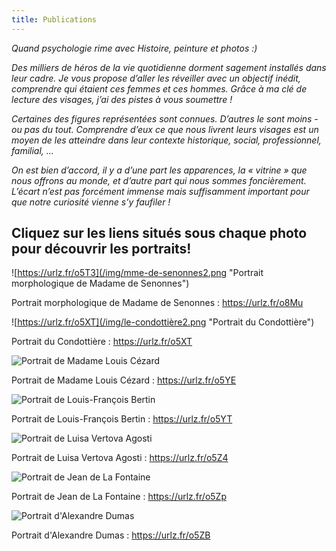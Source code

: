 ```yaml
---
title: Publications
---
```

*Quand psychologie rime avec Histoire, peinture et photos :)*

*Des milliers de héros de la vie quotidienne dorment sagement installés dans leur cadre. Je vous propose d’aller les réveiller avec un objectif inédit, comprendre qui étaient ces femmes et ces hommes. Grâce à ma clé de lecture des visages, j’ai des pistes à vous soumettre !*

*Certaines des figures représentées sont connues. D’autres le sont moins - ou pas du tout. Comprendre d’eux ce que nous livrent leurs visages est un moyen de les atteindre dans leur contexte historique, social, professionnel, familial, ...*

*On est bien d’accord, il y a d’une part les apparences, la « vitrine » que nous offrons au monde, et d’autre part qui nous sommes foncièrement. L’écart n’est pas forcément immense mais suffisamment important pour que notre curiosité vienne s’y faufiler !*

## Cliquez sur les liens situés sous chaque photo pour découvrir les portraits!

![https://urlz.fr/o5T3](/img/mme-de-senonnes2.png "Portrait morphologique de Madame de Senonnes")

Portrait morphologique de Madame de Senonnes : https://urlz.fr/o8Mu



![https://urlz.fr/o5XT](/img/le-condottière2.png "Portrait du Condottière")

Portrait du Condottière : https://urlz.fr/o5XT



![](/img/mme-louis-cézard2.png "Portrait de Madame Louis Cézard")

Portrait de Madame Louis Cézard : https://urlz.fr/o5YE



![](/img/louis-françois-bertin2.png "Portrait de Louis-François Bertin")

Portrait de Louis-François Bertin : https://urlz.fr/o5YT



![](/img/luisa-vertova-agosti2.png "Portrait de Luisa Vertova Agosti")

Portrait de Luisa Vertova Agosti : https://urlz.fr/o5Z4



![](/img/jean-de-la-fontaine2.png "Portrait de Jean de La Fontaine")

Portrait de Jean de La Fontaine : https://urlz.fr/o5Zp



![](/img/alexandre-dumas2.png "Portrait d'Alexandre Dumas")

Portrait d'Alexandre Dumas : https://urlz.fr/o5ZB